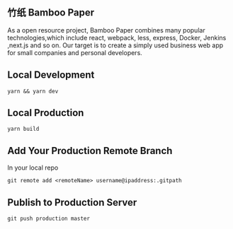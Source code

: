 ## 竹纸 Bamboo Paper

As a open resource project, Bamboo Paper combines many popular technologies,which include react, webpack, less, express, Docker, Jenkins ,next.js and so on. Our target is to create a simply used business web app for small companies and personal developers.

## Local Development

```shell
yarn && yarn dev
```

## Local Production

```shell
yarn build
```

## Add Your Production Remote Branch

In your local repo
```shell
git remote add <remoteName> username@ipaddress:.gitpath 
```

## Publish to Production Server

```shell
git push production master
```